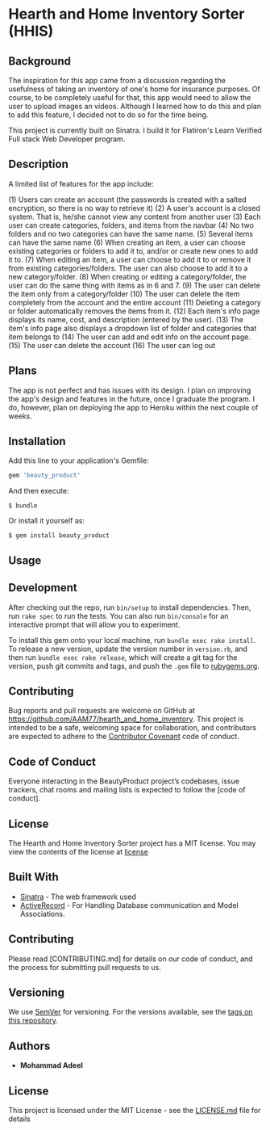 
# Hearth and Home Inventory Sorter (HHIS)

## Background

The inspiration for this app came from a discussion regarding the usefulness of taking an inventory of one's home for insurance purposes. Of course, to be completely useful for that, this app would need to allow the user to upload images an videos. Although I learned how to do this and plan to add this feature, I decided not to do so for the time being.

This project is currently built on Sinatra. I build it for Flatiron's Learn Verified Full stack Web Developer program.

## Description

A limited list of features for the app include:

(1) Users can create an account (the passwords is created with a salted encryption, so there is no way to retrieve it)
(2) A user's account is a closed system. That is, he/she cannot view any content from another user
(3) Each user can create categories, folders, and items from the navbar
(4) No two folders and no two categories can have the same name.
(5) Several items can have the same name
(6) When creating an item, a user can choose existing categories or folders to add it to, and/or or create new ones to add it to.
(7) When editing an item, a user can choose to add it to or remove it from existing categories/folders. The user can also choose to add it to a new category/folder.
(8) When creating or editing a category/folder, the user can do the same thing with items as in 6 and 7.
(9) The user can delete the item only from a category/folder
(10) The user can delete the item completely from the account and the entire account
(11) Deleting a category or folder automatically removes the items from it.
(12) Each item's info page displays its name, cost, and description (entered by the user).
(13) The item's info page also displays a dropdown list of folder and categories that item belongs to
(14) The user can add and edit info on the account page.
(15) The user can delete the account
(16) The user can log out

## Plans

The app is not perfect and has issues with its design.
I plan on improving the app's design and features in the future, once I graduate the program.
I do, however, plan on deploying the app to Heroku within the next couple of weeks.

## Installation

Add this line to your application's Gemfile:

```ruby
gem 'beauty_product'
```
And then execute:

    $ bundle

Or install it yourself as:

    $ gem install beauty_product

## Usage

## Development

After checking out the repo, run `bin/setup` to install dependencies. Then, run `rake spec` to run the tests. You can also run `bin/console` for an interactive prompt that will allow you to experiment.

To install this gem onto your local machine, run `bundle exec rake install`. To release a new version, update the version number in `version.rb`, and then run `bundle exec rake release`, which will create a git tag for the version, push git commits and tags, and push the `.gem` file to [rubygems.org](https://rubygems.org).

## Contributing

Bug reports and pull requests are welcome on GitHub at https://github.com/AAM77/hearth_and_home_inventory. This project is intended to be a safe, welcoming space for collaboration, and contributors are expected to adhere to the [Contributor Covenant](http://contributor-covenant.org) code of conduct.

## Code of Conduct

Everyone interacting in the BeautyProduct project’s codebases, issue trackers, chat rooms and mailing lists is expected to follow the [code of conduct].

## License
The Hearth and Home Inventory Sorter project has a MIT license. You may view the contents of the license at [license](https://github.com/AAM77/hearth_and_home_inventory/blob/master/LICENSE)

## Built With

* [Sinatra](http://sinatrarb.com/documentation.html) - The web framework used
* [ActiveRecord](https://guides.rubyonrails.org/active_record_basics.html) - For Handling Database communication and Model Associations.

## Contributing

Please read [CONTRIBUTING.md] for details on our code of conduct, and the process for submitting pull requests to us.

## Versioning

We use [SemVer](http://semver.org/) for versioning. For the versions available, see the [tags on this repository](https://github.com/AAM77/hearth_and_home_inventory/tags).

## Authors

* **Mohammad Adeel**

## License

This project is licensed under the MIT License - see the [LICENSE.md](LICENSE.md) file for details

